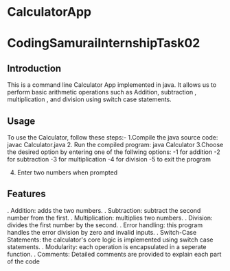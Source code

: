 # CalculatorApp
# CodingSamuraiInternshipTask02

## Introduction

This is a command line Calculator App implemented in java. It allows us to perform basic arithmetic operations such as Addition, subtraction , multiplication , and division using switch case statements.
## Usage

To use the Calculator, follow these steps:-
1.Compile the java source code:
javac Calculator.java
2. Run the compiled program:
java Calculator
3.Choose the desired option by entering one of the follwing options:
-1 for addition
-2 for subtraction
-3 for multiplication
-4 for division
-5 to exit the program

4. Enter two numbers when prompted

## Features
. Addition: adds the two numbers.
. Subtraction: subtract the second number from the first.
. Multiplication: multiplies two numbers.
. Division: divides the first number by the second.
. Error handling: this program handles the error division by zero and invalid inputs.
. Switch-Case Statements: the calculator's core logic is implemented using switch case statements.
. Modularity: each operation is encapsulated in a seperate function.
. Comments: Detailed comments are provided to explain each part of the code
